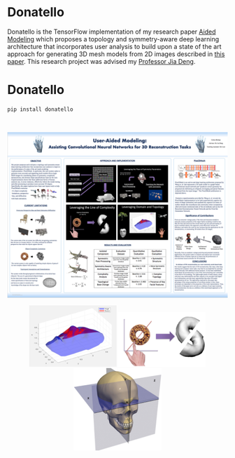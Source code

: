 # Donatello

Donatello is the TensorFlow implementation of my research paper [Aided Modeling](bishopcolton.com) which proposes a topology and symmetry-aware deep learning architecture that incorporates user analysis to build upon a state of the art approach for generating 3D mesh models from 2D images described in [this paper](http://openaccess.thecvf.com/content_ECCV_2018/papers/Nanyang_Wang_Pixel2Mesh_Generating_3D_ECCV_2018_paper.pdf). This research project was advised my [Professor Jia Deng](https://www.cs.princeton.edu/~jiadeng/). 

# Donatello
```
pip install donatello
```

</br>
<p align="center">
<img src="resources/poster.png" width = "825px" />
</p>

<p align="center">
<img src="resources/domain.png" width = "200px" />

<img src="resources/complex.png" width = "200px" />

<img src="resources/sym.jpg" width = "200px" />
</p>

</br>
